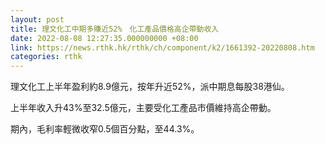 ```yaml
---
layout: post
title: 理文化工中期多賺近52%　化工產品價格高企帶動收入
date: 2022-08-08 12:27:35.000000000 +08:00
link: https://news.rthk.hk/rthk/ch/component/k2/1661392-20220808.htm
categories: rthk
---
```


理文化工上半年盈利約8.9億元，按年升近52%，派中期息每股38港仙。

上半年收入升43%至32.5億元，主要受化工產品市價維持高企帶動。

期內，毛利率輕微收窄0.5個百分點，至44.3%。
